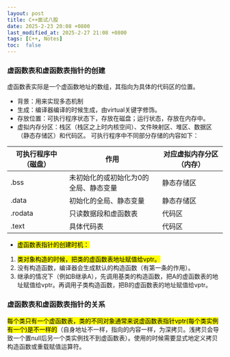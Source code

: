 ```yaml
---
layout: post
title: C++面试八股
date: 2025-2-23 20:08 +0800
last_modified_at: 2025-2-27 21:08 +0800
tags: [C++, Notes]
toc:  false
---
```

### 虚函数表和虚函数表指针的创建

虚函数表实际是一个虚函数地址的数组，其指向为具体的代码区的位置。
- 背景：用来实现多态机制
- 生成：编译器编译的时候生成，由virtual关键字修饰。
- 存放位置：可执行程序状态下，存放在磁盘；运行状态，存放在内存中。
- 虚拟内存分区：栈区（栈区之上时内核空间）、文件映射区、堆区、数据区（静态存储区）和代码区。
可执行程序中不同部分存储的内容如下：
<table>
  <thead>
    <tr>
      <th>可执行程序中（磁盘）</th>
      <th>作用</th>
      <th>对应虚拟内存分区（内存）</th>
    </tr>
  </thead>
  <tbody>
    <tr>
      <td>.bss</td>
      <td>未初始化的或初始化为0的全局、静态变量</td>
      <td>静态存储区</td>
    </tr>
    <tr>
      <td>.data</td>
      <td>初始化的全局、静态变量</td>
      <td>静态存储区</td>
    </tr>
    <tr>
      <td>.rodata</td>
      <td>只读数据段和虚函数表</td>
      <td>代码区</td>
    </tr>
        <tr>
      <td>.text</td>
      <td>具体代码表</td>
      <td>代码区</td>
    </tr>
  </tbody>
</table>

- <mark>虚函数表指针的创建时机：</mark>

1. <mark>类对象构造的时候，把类的虚函数表地址赋值给vptr。</mark>
2. 没有构造函数，编译器会生成默认的构造函数（有第一条的作用）。
3. 继承的情况下（例如B继承A），先调用基类的构造函数，把A的虚函数表的地址赋值给vptr。再调用子类构造函数，把B的虚函数表的地址赋值给vptr。

### 虚函数表和虚函数表指针的关系
<mark>每个类只有一个虚函数表，类的不同对象通常来说虚函数表指针vptr(每个类实例有一个)是不一样的</mark>（自身地址不一样，指向的内容一样，为深拷贝。浅拷贝会导致一个置null后另一个类实例找不到虚函数表）。使用的时候需要显式地定义拷贝构造函数或重载赋值运算符。

